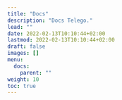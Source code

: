 ```yaml
---
title: "Docs"
description: "Docs Telego."
lead: ""
date: 2022-02-13T10:10:44+02:00
lastmod: 2022-02-13T10:10:44+02:00
draft: false
images: []
menu:
  docs:
    parent: ""
weight: 10
toc: true
---
```

